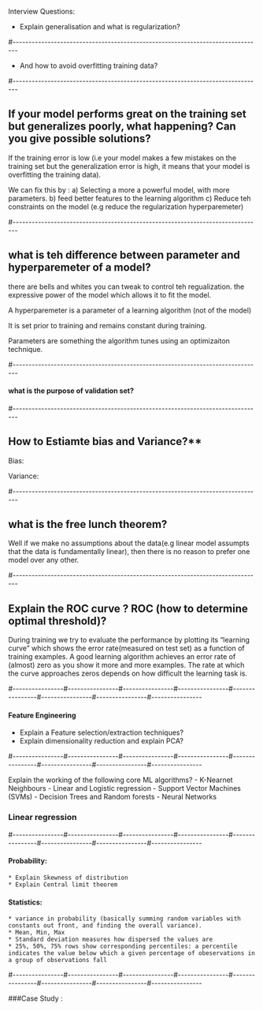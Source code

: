 Interview Questions: 


* Explain generalisation and what is regularization?  

#-------------------------------------------------------------------------------


* And how to avoid overfitting training data? 


#-------------------------------------------------------------------------------

## If your model performs great on the training set but generalizes poorly, what happening? Can you give possible solutions? 

If the training error is low (i.e your model makes a few mistakes on the training set but the generalization error is high, it means that your model is overfitting the training data). 

We can fix this by : a) Selecting a more a powerful model, with more parameters. b) feed better features to the learning algorithm c) Reduce teh constraints on the model (e.g reduce the regularization hyperparemeter)

#-------------------------------------------------------------------------------
## what is teh difference between parameter and hyperparemeter of a model?

there are bells and whites you can tweak to control teh regualization. the expressive power of the model which allows it to fit the model. 

A hyperparemeter is a parameter of a learning algorithm (not of the model)

It is set prior to training and remains constant during training. 

Parameters are something the algorithm tunes using an optimizaiton technique. 

#-------------------------------------------------------------------------------

#### what is the purpose of validation set?


#-------------------------------------------------------------------------------


## How to Estiamte bias and Variance?**

Bias: 



Variance: 


#-------------------------------------------------------------------------------
## what is the free lunch theorem? 

Well if we make no assumptions about the data(e.g linear model assumpts that the data is fundamentally linear), then there is no reason to prefer one model over any other. 

#-------------------------------------------------------------------------------

## Explain the ROC curve ? ROC (how to determine optimal threshold)? 

During training we try to evaluate the performance by plotting its “learning curve” which shows the error rate(measured on test set) as a function of training examples. A good learning algorithm achieves an error rate of (almost) zero as you show it more and more examples. The rate at which the curve approaches zeros depends on how difficult the learning task is.





#----------------#----------------#----------------#----------------#----------------#----------------#----------------#----------------

#### Feature Engineering
* Explain a Feature selection/extraction techniques? 
* Explain dimensionality reduction and explain PCA? 



#----------------#----------------#----------------#----------------#----------------#----------------#----------------#----------------


Explain the working of the following core ML algorithms? 
	- K-Nearnet Neighbours 
	- Linear and Logistic regression
	- Support Vector Machines (SVMs)
	- Decision Trees and Random forests 
	- Neural Networks 
### Linear regression





#----------------#----------------#----------------#----------------#----------------#----------------#----------------#----------------


#### Probability: 
	* Explain Skewness of distribution
	* Explain Central limit theorem   

#### Statistics: 
	* variance in probability (basically summing random variables with constants out front, and finding the overall variance).
	* Mean, Min, Max
	* Standard deviation measures how dispersed the values are
	* 25%, 50%, 75% rows show corresponding percentiles: a percentile indicates the value below which a given percentage of obeservations in a group of observations fall 
	

#----------------#----------------#----------------#----------------#----------------#----------------#----------------#----------------
 
 ###Case Study : 